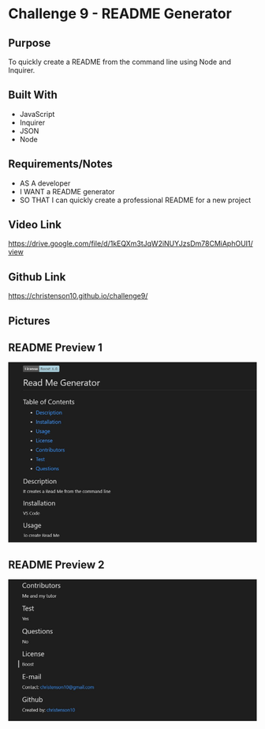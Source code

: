 # Challenge 9 - README Generator

## Purpose
To quickly create a README from the command line using Node and Inquirer.

## Built With
* JavaScript
* Inquirer
* JSON
* Node

## Requirements/Notes
* AS A developer
* I WANT a README generator
* SO THAT I can quickly create a professional README for a new project

## Video Link
https://drive.google.com/file/d/1kEQXm3tJqW2iNUYJzsDm78CMiAphOUI1/view
## Github Link
https://christenson10.github.io/challenge9/

## Pictures

## README Preview 1
![Screenshot1](ReadMeScreenshot1.jpg)

## README Preview 2
![Screenshot2](ReadMeScreenshot2.jpg)



